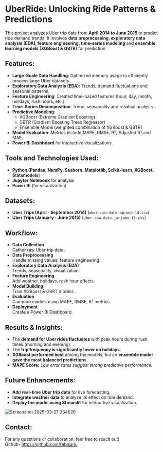 # UberRide: Unlocking Ride Patterns & Predictions

This project analyzes Uber trip data from **April 2014 to June 2015** to predict ride demand trends. It involves **data preprocessing, exploratory data analysis (EDA), feature engineering, time-series modeling** and **ensemble learning models (XGBoost & GBTR)** for prediction.
  
## Features:

- **Large-Scale Data Handling**: Optimized memory usage to efficiently process large Uber datasets.
- **Exploratory Data Analysis (EDA)**: Trends, demand fluctuations and seasonal patterns.  
- **Feature Engineering**: Created time-based features (hour, day, month, holidays, rush hours, etc.).
- **Time-Series Decomposition**: Trend, seasonality and residual analysis.
- **Predictive Modeling**:
  - XGBoost (Extreme Gradient Boosting)
  - GBTR (Gradient Boosting Trees Regressor)
  - Ensemble Model (weighted combination of XGBoost & GBTR)
- **Model Evaluation**: Metrics include MAPE, RMSE, R², Adjusted R² and MAE.
- **Power BI Dashboard** for interactive visualizations.

## Tools and Technologies Used:

- **Python (Pandas, NumPy, Seaborn, Matplotlib, Scikit-learn, XGBoost, Statsmodels)**
- **Jupyter Notebook** for analysis
- **Power BI** (for visualization)
  
## Datasets:

- **Uber Trips (April - September 2014)** (`uber-raw-data-aprsep-14.csv`)
- **Uber Trips (January - June 2015)** (`uber-raw-data-janjune-15.csv`)

## Workflow:

- **Data Collection**     
  Gather raw Uber trip data. 
- **Data Preprocessing**      
  Handle missing values, feature engineering.  
- **Exploratory Data Analysis (EDA)**     
  Trends, seasonality, visualization.
- **Feature Engineering**     
  Add weather, holidays, rush hour effects.  
- **Model Building**    
  Train XGBoost & GBRT models. 
- **Evaluation**    
  Compare models using MAPE, RMSE, R² metrics. 
- **Deployment**    
  Create a Power BI Dashboard.

## Results & Insights: 

- The **demand for Uber rides fluctuates** with peak hours during rush times (morning and evening).
- The **trip frequency is significantly lower on holidays**.
- **XGBoost performed best** among the models, but an **ensemble model gave the most balanced predictions**.
- **MAPE Score:** _Low error rates suggest strong predictive performance._

## Future Enhancements: 
- **Add real-time Uber trip data** for live forecasting.        
- **Integrate weather data** to analyze its effect on ride demand.
- **Deploy the model using Streamlit** for interactive visualization.
  
![Screenshot 2025-03-27 234026](https://github.com/user-attachments/assets/bb679c6f-01ef-49e8-bc93-df73a43ed803)

## Contact:     

For any questions or collaboration, feel free to reach out!                                 
Github- https://github.com/febisarju
